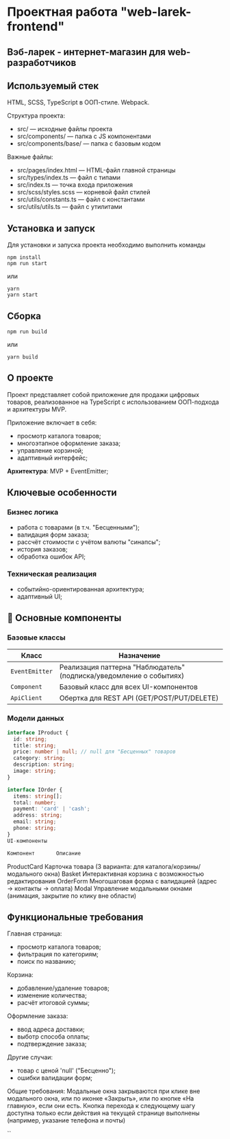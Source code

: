 # Проектная работа "web-larek-frontend"

## Вэб-ларек - интернет-магазин для web-разработчиков

## Используемый стек

HTML, SCSS, TypeScript в ООП-стиле. Webpack.

Структура проекта:

- src/ — исходные файлы проекта
- src/components/ — папка с JS компонентами
- src/components/base/ — папка с базовым кодом

Важные файлы:

- src/pages/index.html — HTML-файл главной страницы
- src/types/index.ts — файл с типами
- src/index.ts — точка входа приложения
- src/scss/styles.scss — корневой файл стилей
- src/utils/constants.ts — файл с константами
- src/utils/utils.ts — файл с утилитами

## Установка и запуск

Для установки и запуска проекта необходимо выполнить команды

```
npm install
npm run start
```

или

```
yarn
yarn start
```

## Сборка

```
npm run build
```

или

```
yarn build

```

## О проекте

Проект представляет собой приложение для продажи цифровых товаров, реализованное на TypeScript с использованием ООП-подхода и архитектуры MVP.

Приложение включает в себя:
- просмотр каталога товаров;
- многоэтапное оформление заказа;
- управление корзиной;
- адаптивный интерфейс;

**Архитектура**: MVP + EventEmitter;

## Ключевые особенности
### Бизнес логика
- работа с товарами (в т.ч. "Бесценными");
- валидация форм заказа;
- рассчёт стоимости с учётом валюты "синапсы";
- история заказов;
- обработка ошибок API;

### Техническая реализация
- событийно-ориентированная архитектура;
- адаптивный UI;

## 🧩 Основные компоненты
### Базовые классы
| Класс           | Назначение                                                                 |
|-----------------|---------------------------------------------------------------------------|
| `EventEmitter`  | Реализация паттерна "Наблюдатель" (подписка/уведомление о событиях)       |
| `Component`     | Базовый класс для всех UI-компонентов                                     |
| `ApiClient`     | Обертка для REST API (GET/POST/PUT/DELETE)                                |

### Модели данных
```typescript
interface IProduct {
  id: string;
  title: string;
  price: number | null; // null для "Бесценных" товаров
  category: string;
  description: string;
  image: string;
}

interface IOrder {
  items: string[];
  total: number;
  payment: 'card' | 'cash';
  address: string;
  email: string;
  phone: string;
}
UI-компоненты

Компонент	    Описание
```

ProductCard	    Карточка товара (3 варианта: для каталога/корзины/модального окна)
Basket	        Интерактивная корзина с возможностью редактирования
OrderForm	    Многошаговая форма с валидацией (адрес → контакты → оплата)
Modal	        Управление модальными окнами (анимация, закрытие по клику вне области)

## Функциональные требования

Главная страница:

- просмотр каталога товаров;
- фильтрация по категориям;
- поиск по названию;

Корзина:

- добавление/удаление товаров;
- изменение количества;
- расчёт итоговой суммы;

Оформление заказа:

- ввод адреса доставки;
- выботр способа оплаты;
- подтверждение заказа;

Другие случаи:

- товар с ценой 'null' ("Бесценно");
- ошибки валидации форм;

Общие требования:
Модальные окна закрываются при клике вне модального окна, или по иконке «Закрыть», или по кнопке «На главную», если они есть.
Кнопка перехода к следующему шагу доступна только если действия на текущей странице выполнены (например, указание телефона и почты)

``
